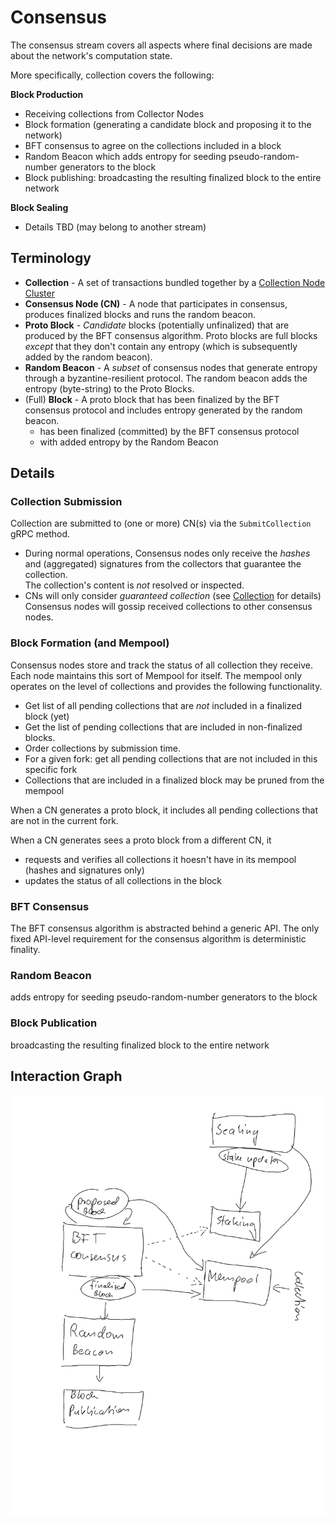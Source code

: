 # Consensus 

The consensus stream covers all aspects where final decisions are made about the
network's computation state. 

More specifically, collection covers the following:

**Block Production** 
- Receiving collections from Collector Nodes
- Block formation (generating a candidate block and proposing it to the network)
- BFT consensus to agree on the collections included in a block
- Random Beacon which adds entropy for seeding pseudo-random-number generators to the block
- Block publishing: broadcasting the resulting finalized block to the entire network 

**Block Sealing**  
 - Details TBD (may belong to another stream)


## Terminology

* **Collection** - A set of transactions bundled together by a [Collection Node Cluster](../../../internal/roles/collect)
* **Consensus Node (CN)** - A node that participates in consensus, produces finalized blocks and runs the random beacon.
* **Proto Block** - _Candidate_ blocks (potentially unfinalized) that are produced by the BFT consensus algorithm.
  Proto blocks are full blocks _except_ that they don't contain any entropy (which is subsequently added by the random beacon).
* **Random Beacon** - A _subset_ of consensus nodes that generate entropy through a byzantine-resilient protocol.
  The random beacon adds the entropy (byte-string) to the Proto Blocks.
* (Full) **Block** - A proto block that has been finalized by the BFT consensus protocol and includes entropy generated by the random beacon.
  - has been finalized (committed) by the BFT consensus protocol
  - with added entropy by the Random Beacon       

## Details

### Collection Submission

Collection are submitted to (one or more) CN(s) via the `SubmitCollection` gRPC method.
  - During normal operations, Consensus nodes only receive the  _hashes_ 
    and (aggregated) signatures from the collectors that guarantee the collection.  
    The collection's content is _not_ resolved or inspected.  
  - CNs will only consider _guaranteed collection_ (see [Collection](../../../internal/roles/collect) for details)
Consensus nodes will gossip received collections to other consensus nodes.  

<!--
**Relevant packages:** [/internal/nodes/access/controllers](/internal/nodes/access/controllers)
-->

### Block Formation (and Mempool)

Consensus nodes store and track the status of all collection they receive. Each node maintains this sort of Mempool for itself.
The mempool only operates on the level of collections and provides the following functionality.
- Get list of all pending collections that are _not_ included in a finalized block (yet)
- Get the list of pending collections that are included in non-finalized blocks.
- Order collections by submission time. 
- For a given fork: get all pending collections that are not included in this specific fork 
- Collections that are included in a finalized block may be pruned from the mempool

When a CN generates a proto block, it includes all pending collections that are not in the current fork. 

When a CN generates sees a proto block from a different CN, it
* requests and verifies all collections it hoesn't have in its mempool (hashes and signatures only)
* updates the status of all collections in the block 
 
<!--
**Relevant packages:** [/internal/nodes/access/controllers](/internal/nodes/access/controllers)
-->
 

### BFT Consensus

The BFT consensus algorithm is abstracted behind a generic API.
The only fixed API-level requirement for the consensus algorithm is deterministic finality.    

<!--
**Relevant packages:** [/internal/nodes/access/controllers](/internal/nodes/access/controllers)
-->

### Random Beacon

adds entropy for seeding pseudo-random-number generators to the block


### Block Publication

broadcasting the resulting finalized block to the entire network 

## Interaction Graph 
![interaction-flow](../../../docs/images/Consensus_interaction_flow.png?raw=true)
